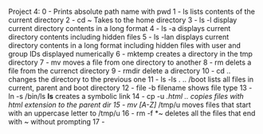 Project 4:
0 - Prints absolute path name with pwd
1 - ls lists contents of the current directory 
2 - cd ~ Takes to the  home directory
3 - ls -l display current directory contents in a long format
4 - ls -a displays current directory contents including hidden files 
5 - ls -lan displays current directory contents in a long format including hidden files with user and group IDs displayed numerically
6 - mktemp creates a directory in the tmp directory 
7 - mv moves a file from one directory to another
8 - rm delets a file from the currenct directory
9 - rmdir delete a directory
10 - cd .. changes the directory to the previous one
11 - ls -ls . .. /boot lists all files in current, parent and boot directory
12 - file -b filename shows file type 
13 - ln -s /bin/ls __ls__ creates a symbolic link
14 - cp -u *.html .. copies files with html extension to the parent dir
15 - mv [A-Z]* /tmp/u moves files that start with an uppercase letter  to /tmp/u
16 - rm -f *~ deletes all the files that end with ~ without prompting
17 -
